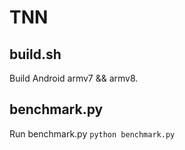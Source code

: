 # TNN

## build.sh

Build Android armv7 && armv8.

## benchmark.py

Run benchmark.py `python benchmark.py`
